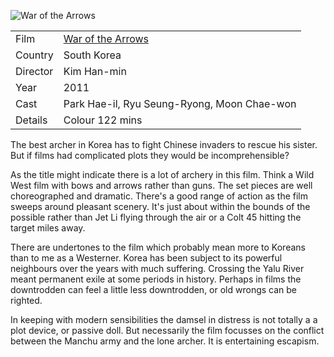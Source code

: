![War of the Arrows](War_of_the_arrows.jpg)

| | |
|-|-|
Film|[War of the Arrows](https://www.imdb.com/title/tt2025526/)
Country|South Korea
Director|Kim Han-min
Year|2011
Cast|Park Hae-il, Ryu Seung-Ryong, Moon Chae-won
Details|Colour 122 mins

The best archer in Korea has to fight Chinese invaders to rescue his sister.  But
if films had complicated plots they would be incomprehensible?

As the title might indicate there is a lot of archery in this film.  Think a
Wild West film with bows and arrows rather than guns.  The set pieces are well
choreographed and dramatic. There's a good range of action as the film sweeps
around pleasant scenery.  It's just about within the bounds of the possible
rather than Jet Li flying through the air or a Colt 45 hitting the target miles
away.

There are undertones to the film which probably mean more to Koreans than to
me as a Westerner.  Korea has been subject to its powerful neighbours over the
years with much suffering.  Crossing the Yalu River meant permanent exile at some
periods in history.  Perhaps in films the downtrodden can feel a little less
downtrodden, or old wrongs can be righted.

In keeping with modern sensibilities the damsel in distress is not totally a
a plot device, or passive doll.  But necessarily the film focusses on the conflict
between the Manchu army and the lone archer. It is entertaining escapism.
